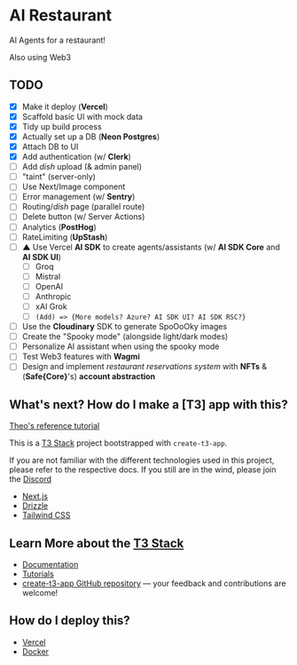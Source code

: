 # AI Restaurant

AI Agents for a restaurant!

Also using Web3

## TODO

- [x] Make it deploy (**Vercel**)
- [x] Scaffold basic UI with mock data
- [x] Tidy up build process
- [x] Actually set up a DB (**Neon Postgres**)
- [x] Attach DB to UI
- [x] Add authentication (w/ **Clerk**)
- [ ] Add _dish_ upload (& admin panel)
- [ ] "taint" (server-only)
- [ ] Use Next/Image component
- [ ] Error management (w/ **Sentry**)
- [ ] Routing/_dish_ page (parallel route)
- [ ] Delete button (w/ Server Actions)
- [ ] Analytics (**PostHog**)
- [ ] RateLimiting (**UpStash**)
- [ ] **▲** Use Vercel **AI SDK** to create agents/assistants (w/ **AI SDK Core** and **AI SDK UI**)
  - [ ] Groq
  - [ ] Mistral
  - [ ] OpenAI
  - [ ] Anthropic
  - [ ] xAI Grok
  - [ ] `(Add) => {More models? Azure? AI SDK UI? AI SDK RSC?}`
- [ ] Use the **Cloudinary** SDK to generate SpoOoOky images
- [ ] Create the "Spooky mode" (alongside light/dark modes)
- [ ] Personalize AI assistant when using the spooky mode
- [ ] Test Web3 features with **Wagmi**
- [ ] Design and implement _restaurant reservations system_ with **NFTs** & (**Safe{Core}**'s) **account abstraction**

## What's next? How do I make a [T3] app with this?

[Theo's reference tutorial](https://www.youtube.com/watch?v=d5x0JCZbAJs)

This is a [T3 Stack](https://create.t3.gg/) project bootstrapped with `create-t3-app`.

If you are not familiar with the different technologies used in this project, please refer to the respective docs. If you still are in the wind, please join the [Discord](https://t3.gg/discord)

- [Next.js](https://nextjs.org)
- [Drizzle](https://orm.drizzle.team)
- [Tailwind CSS](https://tailwindcss.com)

## Learn More about the [T3 Stack](https://create.t3.gg/)

- [Documentation](https://create.t3.gg/)
- [Tutorials](https://create.t3.gg/en/faq#what-learning-resources-are-currently-available)
- [create-t3-app GitHub repository](https://github.com/t3-oss/create-t3-app) — your feedback and contributions are welcome!

## How do I deploy this?

- [Vercel](https://create.t3.gg/en/deployment/vercel)
- [Docker](https://create.t3.gg/en/deployment/docker)

